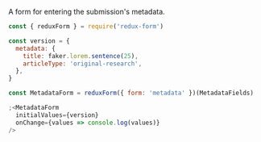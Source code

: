 A form for entering the submission's metadata.

```js
const { reduxForm } = require('redux-form')

const version = {
  metadata: {
    title: faker.lorem.sentence(25),
    articleType: 'original-research',
  },
}

const MetadataForm = reduxForm({ form: 'metadata' })(MetadataFields)

;<MetadataForm
  initialValues={version}
  onChange={values => console.log(values)}
/>
```
